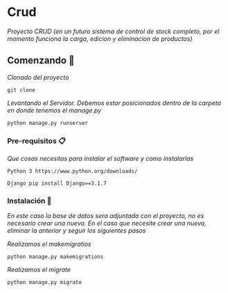 # Crud

_Proyecto CRUD (en un futuro sistema de control de stock completo, por el momento funciona la carga, edicion y eliminacion de productos)_

## Comenzando 🚀

_Clonado del proyecto_
```
git clone 
```

_Levantando el Servidor. Debemos estar posicionados dentro de la carpeta  en donde tenemos el manage.py_

```
python manage.py runserver
```


### Pre-requisitos 📋

_Que cosas necesitas para instalar el software y como instalarlas_

```
Python 3 https://www.python.org/downloads/
```
```
Django pip install Django==3.1.7
```


### Instalación 🔧

_En este caso la base de datos sera adjuntada con el proyecto, no es necesario crear una nueva. En el caso que necesite crear una nueva, eliminar la anterior y seguir los siguientes pasos_

_Realizamos el makemigratios_

```
python manage.py makemigrations
```

_Realizamos el migrate_

```
python manage.py migrate
```


